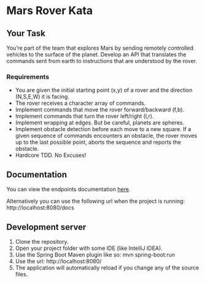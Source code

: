 # Mars Rover Kata

## Your Task

You’re part of the team that explores Mars by sending remotely controlled vehicles to the surface of the planet. Develop an API that translates the commands sent from earth to instructions that are understood by the rover.

### Requirements

- You are given the initial starting point (x,y) of a rover and the direction (N,S,E,W) it is facing.
- The rover receives a character array of commands.
- Implement commands that move the rover forward/backward (f,b).
- Implement commands that turn the rover left/right (l,r).
- Implement wrapping at edges. But be careful, planets are spheres.
- Implement obstacle detection before each move to a new square. If a given sequence of commands encounters an obstacle, the rover moves up to the last possible point, aborts the sequence and reports the obstacle.
- Hardcore TDD. No Excuses!

## Documentation

You can view the endpoints documentation [here](src/main/java/com/example/marsroverkata/docs/APIDocumentation.pdf).

Alternatively you can use the following url when the project is running: http://localhost:8080/docs

## Development server

1. Clone the repository.
2. Open your project folder with some IDE (like IntelliJ IDEA).
3. Use the Spring Boot Maven plugin like so: mvn spring-boot:run
4. Use the url: http://localhost:8080/
5. The application will automatically reload if you change any of the source files.

